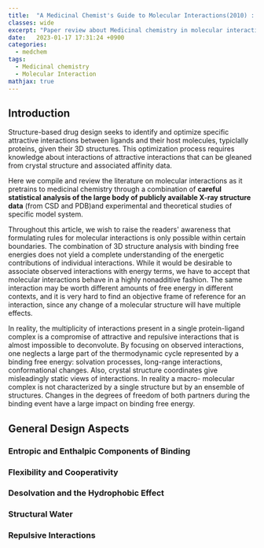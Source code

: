 ```yaml
---
title:  "A Medicinal Chemist's Guide to Molecular Interactions(2010) : Part 1"
classes: wide
excerpt: "Paper review about Medicinal chemistry in molecular interaction"
date:   2023-01-17 17:31:24 +0900
categories: 
  - medchem
tags:
  - Medicinal chemistry
  - Molecular Interaction
mathjax: true
---
```


## Introduction

Structure-based drug design seeks to identify and optimize specific attractive interactions between ligands and their host molecules, typiclally proteins, given their 3D structures. This optimization process requires knowledge about interactions of attractive interactions that can be gleaned from crystal structure and associated affinity data. 

Here we compile and review the literature on molecular interactions as it pretrains to medicinal chemistry through a combination of **careful statistical analysis of the large body of publicly available X-ray structure data** (from CSD and PDB)and experimental and theoretical studies of specific model system. 

Throughout this article, we wish to raise the readers' awareness that formulating rules for molecular interactions is only possible within certain boundaries. The combination of 3D structure analysis with binding free energies does not yield a complete understanding of the energetic contributions of individual interactions. While it would be desirable to associate observed interactions with energy terms, we have to accept that molecular interactions behave in a highly nonadditive fashion. The same interaction may be worth different amounts of free energy in different contexts, and it is very hard to find an objective frame of reference for an interaction, since any change of a molecular structure will have multiple effects. 

In reality, the multiplicity of interactions present in a single protein-ligand complex is a compromise of attractive and repulsive interactions that is almost impossible to deconvolute. By focusing on observed interactions, one neglects a large part of the thermodynamic cycle represented by a binding free energy: solvation processes, long-range interactions, conformational changes. Also, crystal structure coordinates give  misleadingly static views of interactions. In reality a macro-  molecular complex is not characterized by a single structure  but by an ensemble of structures. Changes in the degrees of  freedom of both partners during the binding event have a large  impact on binding free energy.

## General Design Aspects

### Entropic and Enthalpic Components of Binding

### Flexibility and Cooperativity

### Desolvation and the Hydrophobic Effect

### Structural Water

### Repulsive Interactions

